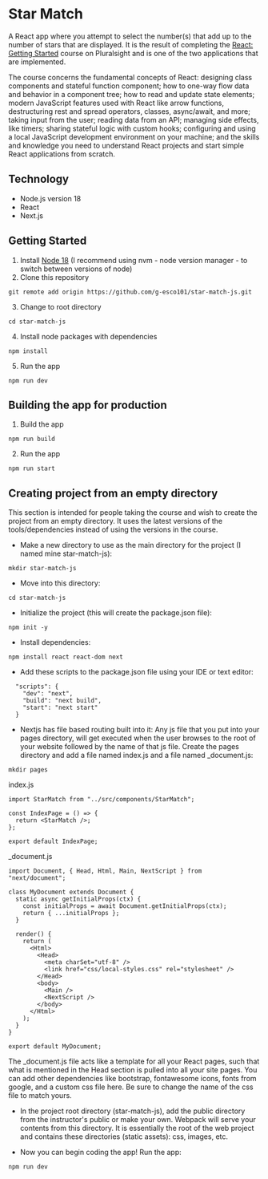 # Star Match

A React app where you attempt to select the number(s) that add up to the number of stars that are displayed. It is the result of completing the [React: Getting Started](https://www.pluralsight.com/courses/react-js-getting-started) course on Pluralsight and is one of the two applications that are implemented.

The course concerns the fundamental concepts of React: designing class components and stateful function component; how to one-way flow data and behavior in a component tree; how to read and update state elements; modern JavaScript features used with React like arrow functions, destructuring rest and spread operators, classes, async/await, and more; taking input from the user; reading data from an API; managing side effects, like timers; sharing stateful logic with custom hooks; configuring and using a local JavaScript development environment on your machine; and the skills and knowledge you need to understand React projects and start simple React applications from scratch.

## Technology
- Node.js version 18
- React 
- Next.js  

## Getting Started
1. Install [Node 18](https://nodejs.org) (I recommend using nvm - node version manager - to switch between versions of node)
2. Clone this repository
```
git remote add origin https://github.com/g-esco101/star-match-js.git
```
3. Change to root directory
```
cd star-match-js
```
4. Install node packages with dependencies
```
npm install
```
5. Run the app
```
npm run dev
```

## Building the app for production
1. Build the app
```
npm run build
```
2. Run the app
```
npm run start
```


## Creating project from an empty directory
This section is intended for people taking the course and wish to create the project from an empty directory. It uses the latest versions of the tools/dependencies instead of using the versions in the course.

- Make a new directory to use as the main directory for the project (I named mine star-match-js):
```
mkdir star-match-js
```

- Move into this directory:
```
cd star-match-js
```

- Initialize the project (this will create the package.json file):
```
npm init -y
```

- Install dependencies:
```
npm install react react-dom next
```

- Add these scripts to the package.json file using your IDE or text editor:
```
  "scripts": {
    "dev": "next",
    "build": "next build",
    "start": "next start"
  }
```

- Nextjs has file based routing built into it: Any js file that you put into your pages directory, will get executed when the user browses to the root of your website followed by the name of that js file. Create the pages directory and add a file named index.js and a file named _document.js:
```
mkdir pages
```
index.js
```
import StarMatch from "../src/components/StarMatch";

const IndexPage = () => {
  return <StarMatch />;
};

export default IndexPage;
```
_document.js
```
import Document, { Head, Html, Main, NextScript } from "next/document";

class MyDocument extends Document {
  static async getInitialProps(ctx) {
    const initialProps = await Document.getInitialProps(ctx);
    return { ...initialProps };
  }

  render() {
    return (
      <Html>
        <Head>
          <meta charSet="utf-8" />
          <link href="css/local-styles.css" rel="stylesheet" />
        </Head>
        <body>
          <Main />
          <NextScript />
        </body>
      </Html>
    );
  }
}

export default MyDocument;
```
The _document.js file acts like a template for all your React pages, such that what is mentioned in the Head section is pulled into all your site pages. You can add other dependencies like bootstrap, fontawesome icons, fonts from google, and a custom css file here. Be sure to change the name of the css file to match yours.

- In the project root directory (star-match-js), add the public directory from the instructor's public or make your own. Webpack will serve your contents from this directory. It is essentially the root of the web project and contains these directories (static assets): css, images, etc.

- Now you can begin coding the app! Run the app:
```
npm run dev
```
